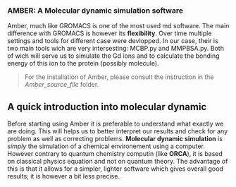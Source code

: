 ### AMBER: A Molecular dynamic simulation software
Amber, much like GROMACS is one of the most used md software. The main difference with GROMACS is however its **flexibility**. Over time multiple settings and tools for different case were devlopped. In our case, their is two main tools
wich are very intersesting: MCBP.py and MMPBSA.py. Both of wich will serve us to simulate the Gd ions and to calculate the bonding energy of this ion to the protein (possibly molecule). 
> For the installation of Amber, please consult the instruction in the *Amber_source_file* folder.
## A quick introduction into molecular dynamic
Before starting using Amber it is preferable to understand what exactly we are doing. This will helps us to better interpret our results and check for any problem as well as correcting problems. **Molecular dynamic simulation** is *simply*
the simulation of a chemical environement using a computer. However contrary to quantum chemistry computin (like **ORCA**), it is based on classical physics equation and not on quantum theory. The advantage of this is that it allows for a 
simpler, lighter software which gives overall good results; it is however a bit less precise. 

